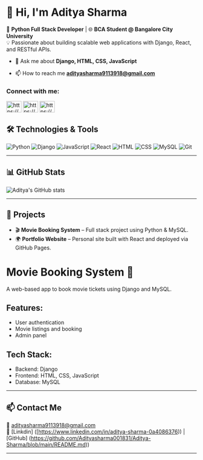 # 👋 Hi, I'm Aditya Sharma

🎯 **Python Full Stack Developer** | 🌐 **BCA Student @ Bangalore City University**  
💡 Passionate about building scalable web applications with Django, React, and RESTful APIs.

- 💬 Ask me about **Django, HTML, CSS, JavaScript**

- 📫 How to reach me **adityasharma9113918@gmail.com**

<h3 align="left">Connect with me:</h3>
<p align="left">
<a href="https://linkedin.com/in/https://www.linkedin.com/in/aditya-sharma-0a4086376?utm_source=share&utm_campaign=share_via&utm_content=profile&utm_medium=android_app" target="blank"><img align="center" src="https://raw.githubusercontent.com/rahuldkjain/github-profile-readme-generator/master/src/images/icons/Social/linked-in-alt.svg" alt="https://www.linkedin.com/in/aditya-sharma-0a4086376?utm_source=share&utm_campaign=share_via&utm_content=profile&utm_medium=android_app" height="30" width="40" /></a>
<a href="https://fb.com/https://www.facebook.com/share/1kwm5ujwtu/?mibextid=qi2omg" target="blank"><img align="center" src="https://raw.githubusercontent.com/rahuldkjain/github-profile-readme-generator/master/src/images/icons/Social/facebook.svg" alt="https://www.facebook.com/share/1kwm5ujwtu/?mibextid=qi2omg" height="30" width="40" /></a>
<a href="https://instagram.com/https://www.instagram.com/i__am_aditya_sharma?igsh=mthob3lldnv3m21xcw==" target="blank"><img align="center" src="https://raw.githubusercontent.com/rahuldkjain/github-profile-readme-generator/master/src/images/icons/Social/instagram.svg" alt="https://www.instagram.com/i__am_aditya_sharma?igsh=mthob3lldnv3m21xcw==" height="30" width="40" /></a>
</p>


## 🛠️ Technologies & Tools
![Python](https://img.shields.io/badge/-Python-05122A?style=flat&logo=python)
![Django](https://img.shields.io/badge/-Django-092E20?style=flat&logo=django)
![JavaScript](https://img.shields.io/badge/-JavaScript-F7DF1E?style=flat&logo=javascript)
![React](https://img.shields.io/badge/-React-20232A?style=flat&logo=react)
![HTML](https://img.shields.io/badge/-HTML5-E34F26?style=flat&logo=html5)
![CSS](https://img.shields.io/badge/-CSS3-1572B6?style=flat&logo=css3)
![MySQL](https://img.shields.io/badge/-MySQL-4479A1?style=flat&logo=mysql)
![Git](https://img.shields.io/badge/-Git-F05032?style=flat&logo=git)

---

## 📊 GitHub Stats
![Aditya's GitHub stats](https://github-readme-stats.vercel.app/api?username=YourGitHubUsername&show_icons=true&theme=tokyonight)

---

## 💼 Projects
- 🎬 **Movie Booking System** – Full stack project using Python & MySQL.
- 🌍 **Portfolio Website** – Personal site built with React and deployed via GitHub Pages.
# Movie Booking System 🎥

A web-based app to book movie tickets using Django and MySQL.

## Features:
- User authentication
- Movie listings and booking
- Admin panel

## Tech Stack:
- Backend: Django
- Frontend: HTML, CSS, JavaScript
- Database: MySQL
---

## 📫 Contact Me
📧 adityasharma9113918@gmail.com  
🔗 [Linkdin] ([https://www.linkedin.com/in/aditya-sharma-0a4086376)) | [GitHub] (https://github.com/Adityasharma001831/Aditya-Sharma/blob/main/README.md))  

---
